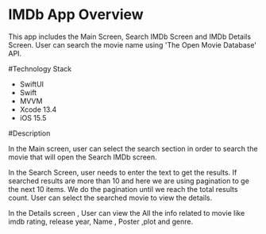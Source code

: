 # IMDb App Overview

This app includes the Main Screen, Search IMDb Screen and IMDb Details Screen. User can search the movie name using 'The Open Movie Database' API.

#Technology Stack
 - SwiftUI
 - Swift 
 - MVVM
-  Xcode 13.4
-  iOS 15.5

#Description

In the Main screen, user can select the search section in order to search the movie that will open the Search IMDb screen.

In the Search Screen, user needs to enter the text to get the  results. If searched results are more than 10 and here we are using pagination to ge the next 10 items. We do the pagination until we reach the total results count. User can select the searched movie to view the details.

In the Details screen , User can view the All the info related to movie like imdb rating, release year, Name , Poster ,plot and genre.
